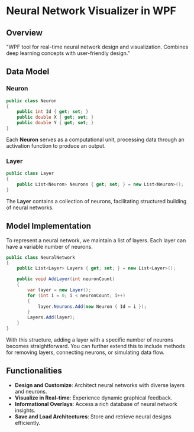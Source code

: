 # Neural Network Visualizer in WPF

## Overview

"WPF tool for real-time neural network design and visualization. Combines deep learning concepts with user-friendly design."

## Data Model

### Neuron

```csharp
public class Neuron
{
    public int Id { get; set; }
    public double X { get; set; }
    public double Y { get; set; }
}
```

Each **Neuron** serves as a computational unit, processing data through an activation function to produce an output.

### Layer

```csharp
public class Layer
{
    public List<Neuron> Neurons { get; set; } = new List<Neuron>();
}
```

The **Layer** contains a collection of neurons, facilitating structured building of neural networks.

## Model Implementation

To represent a neural network, we maintain a list of layers. Each layer can have a variable number of neurons.

```csharp
public class NeuralNetwork
{
    public List<Layer> Layers { get; set; } = new List<Layer>();

    public void AddLayer(int neuronCount)
    {
        var layer = new Layer();
        for (int i = 0; i < neuronCount; i++)
        {
            layer.Neurons.Add(new Neuron { Id = i });
        }
        Layers.Add(layer);
    }
}
```

With this structure, adding a layer with a specific number of neurons becomes straightforward. You can further extend this to include methods for removing layers, connecting neurons, or simulating data flow.

## Functionalities

- **Design and Customize**: Architect neural networks with diverse layers and neurons.
- **Visualize in Real-time**: Experience dynamic graphical feedback.
- **Informational Overlays**: Access a rich database of neural network insights.
- **Save and Load Architectures**: Store and retrieve neural designs efficiently.

